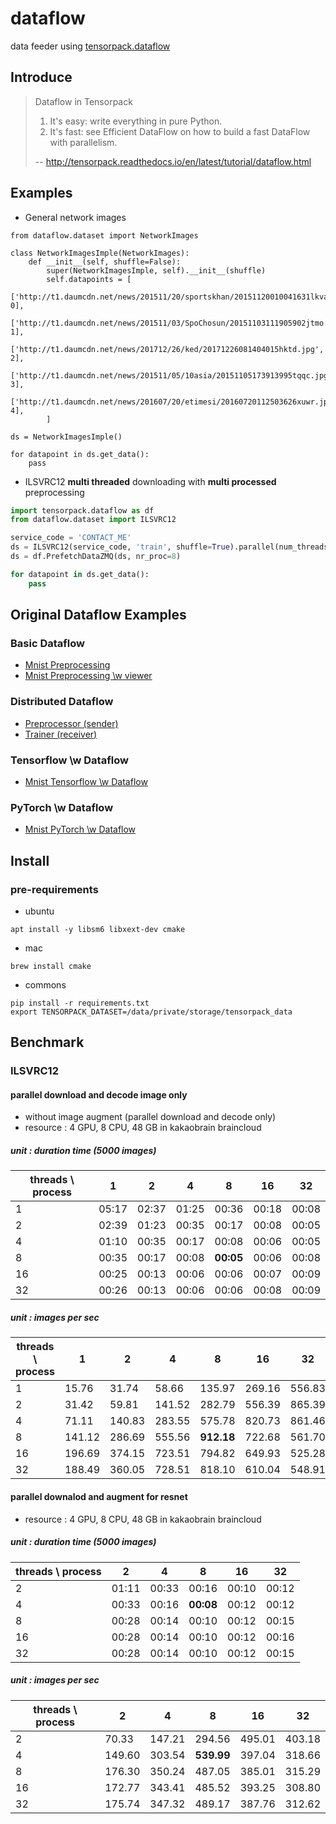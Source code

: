 # dataflow
data feeder using [tensorpack.dataflow](http://tensorpack.readthedocs.io/en/latest/tutorial/dataflow.html)

## Introduce
> Dataflow in Tensorpack
> 1. It's easy: write everything in pure Python.
> 2. It's fast: see Efficient DataFlow on how to build a fast DataFlow with parallelism.
>
> -- http://tensorpack.readthedocs.io/en/latest/tutorial/dataflow.html

## Examples
* General network images
```pytho
from dataflow.dataset import NetworkImages

class NetworkImagesImple(NetworkImages):
    def __init__(self, shuffle=False):
        super(NetworkImagesImple, self).__init__(shuffle)
        self.datapoints = [
            ['http://t1.daumcdn.net/news/201511/20/sportskhan/20151120010041631lkva.jpg', 0],
            ['http://t1.daumcdn.net/news/201511/03/SpoChosun/20151103111905902jtmo.jpg',  1],
            ['http://t1.daumcdn.net/news/201712/26/ked/20171226081404015hktd.jpg',        2],
            ['http://t1.daumcdn.net/news/201511/05/10asia/20151105173913995tqqc.jpg',     3],
            ['http://t1.daumcdn.net/news/201607/20/etimesi/20160720112503626xuwr.jpg',    4],
        ]

ds = NetworkImagesImple()

for datapoint in ds.get_data():
    pass
```

* ILSVRC12 **multi threaded** downloading with **multi processed** preprocessing
```python
import tensorpack.dataflow as df
from dataflow.dataset import ILSVRC12

service_code = 'CONTACT_ME'
ds = ILSVRC12(service_code, 'train', shuffle=True).parallel(num_threads=16)
ds = df.PrefetchDataZMQ(ds, nr_proc=8)

for datapoint in ds.get_data():
    pass
```

## Original Dataflow Examples

### Basic Dataflow
* [Mnist Preprocessing](https://github.com/wbaek/dataflow/blob/master/examples/tensorpack/mnist.py)
* [Mnist Preprocessing \w viewer](https://github.com/wbaek/dataflow/blob/master/examples/tensorpack/viewimage.py)

### Distributed Dataflow
* [Preprocessor (sender)](https://github.com/wbaek/dataflow/blob/master/examples/tensorpack/distributed/preprocessor.py)
* [Trainer (receiver)](https://github.com/wbaek/dataflow/blob/master/examples/tensorpack/distributed/trainer.py)

### Tensorflow \w Dataflow
* [Mnist Tensorflow \w Dataflow](https://github.com/wbaek/dataflow/blob/master/examples/tensorflow/mnist.py#L6-L17)

### PyTorch \w Dataflow
* [Mnist PyTorch \w Dataflow](https://github.com/wbaek/dataflow/blob/master/examples/pytorch/mnist.py#L8-L21)


## Install

### pre-requirements
* ubuntu
```
apt install -y libsm6 libxext-dev cmake
```

* mac
```
brew install cmake
```

* commons
```
pip install -r requirements.txt
export TENSORPACK_DATASET=/data/private/storage/tensorpack_data
```



## Benchmark

### ILSVRC12

#### parallel download and decode image only
* without image augment (parallel download and decode only)
* resource : 4 GPU, 8 CPU, 48 GB in kakaobrain braincloud

##### unit : duration time (5000 images)
| threads \ process | 1 | 2 | 4 | 8 | 16 | 32 |
|-------------------|-------|-------|-------|-------|-------|-------|
| 1                 | 05:17 | 02:37 | 01:25 | 00:36 | 00:18 | 00:08 |
| 2                 | 02:39 | 01:23 | 00:35 | 00:17 | 00:08 | 00:05 |
| 4                 | 01:10 | 00:35 | 00:17 | 00:08 | 00:06 | 00:05 |
| 8                 | 00:35 | 00:17 | 00:08 | **00:05** | 00:06 | 00:08 |
| 16                | 00:25 | 00:13 | 00:06 | 00:06 | 00:07 | 00:09 |
| 32                | 00:26 | 00:13 | 00:06 | 00:06 | 00:08 | 00:09 |


##### unit : images per sec
| threads \ process | 1 | 2 | 4 | 8 | 16 | 32 |
|-------------------|-------|-------|-------|-------|-------|-------|
| 1                 |   15.76 |   31.74 |   58.66 |  135.97 |  269.16 |  556.83 |
| 2                 |   31.42 |   59.81 |  141.52 |  282.79 |  556.39 |  865.39 |
| 4                 |   71.11 |  140.83 |  283.55 |  575.78 |  820.73 |  861.46 |
| 8                 |  141.12 |  286.69 |  555.56 |  **912.18** |  722.68 |  561.70 |
| 16                |  196.69 |  374.15 |  723.51 |  794.82 |  649.93 |  525.28 |
| 32                |  188.49 |  360.05 |  728.51 |  818.10 |  610.04 |  548.91 |


#### parallel downalod and augment for resnet
* resource : 4 GPU, 8 CPU, 48 GB in kakaobrain braincloud

##### unit : duration time (5000 images)
| threads \ process | 2 | 4 | 8 | 16 | 32 |
|-------------------|-------|-------|-------|-------|-------|
| 2                 | 01:11 | 00:33 | 00:16 | 00:10 | 00:12 |
| 4                 | 00:33 | 00:16 | **00:08** | 00:12 | 00:12 |
| 8                 | 00:28 | 00:14 | 00:10 | 00:12 | 00:15 |
| 16                | 00:28 | 00:14 | 00:10 | 00:12 | 00:16 |
| 32                | 00:28 | 00:14 | 00:10 | 00:12 | 00:15 |

##### unit : images per sec
| threads \ process | 2 | 4 | 8 | 16 | 32 |
|-------------------|--------|--------|--------|--------|--------|
| 2                 |  70.33 | 147.21 | 294.56 | 495.01 | 403.18 |
| 4                 | 149.60 | 303.54 | **539.99** | 397.04 | 318.66 |
| 8                 | 176.30 | 350.24 | 487.05 | 385.01 | 315.29 |
| 16                | 172.77 | 343.41 | 485.52 | 393.25 | 308.80 |
| 32                | 175.74 | 347.32 | 489.17 | 387.76 | 312.62 |
